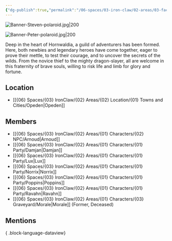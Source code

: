```yaml
---
{"dg-publish":true,"permalink":"/06-spaces/03-iron-claw/02-areas/03-faction/01-misc/hornwaldia-adventurer-s-guild/","title":"Hornwaldia Adventurer's Guild"}
---
```



![Banner-Steven-polaroid.jpg|200](/img/user/%7B06%7D%20Spaces/%7B03%7D%20IronClaw/%7B04%7D%20Support%20Notes/%7B99%7D%20Media/%7B02%7D%20Polaroid/Banner-Steven-polaroid.jpg)

![Banner-Peter-polaroid.jpg|200](/img/user/%7B06%7D%20Spaces/%7B03%7D%20IronClaw/%7B04%7D%20Support%20Notes/%7B99%7D%20Media/%7B02%7D%20Polaroid/Banner-Peter-polaroid.jpg)

Deep in the heart of Hornwaldia, a guild of adventurers has been formed. Here, both newbies and legendary heroes have come together, eager to prove their mettle, to test their courage, and to uncover the secrets of the wilds. From the novice thief to the mighty dragon-slayer, all are welcome in this fraternity of brave souls, willing to risk life and limb for glory and fortune.

## Location

- [[{06} Spaces/{03} IronClaw/{02} Areas/{02} Location/{01} Towns and Cities/Opeden\|Opeden]]

## Members

- [[{06} Spaces/{03} IronClaw/{02} Areas/{01} Characters/{02} NPC/Arnoud\|Arnoud]]
- [[{06} Spaces/{03} IronClaw/{02} Areas/{01} Characters/{01} Party/Damjan\|Damjan]]
- [[{06} Spaces/{03} IronClaw/{02} Areas/{01} Characters/{01} Party/Lux\|Lux]]
- [[{06} Spaces/{03} IronClaw/{02} Areas/{01} Characters/{01} Party/Norrix\|Norrix]]
- [[{06} Spaces/{03} IronClaw/{02} Areas/{01} Characters/{01} Party/Poppins\|Poppins]]
- [[{06} Spaces/{03} IronClaw/{02} Areas/{01} Characters/{01} Party/Ravahn\|Ravahn]]
- [[{06} Spaces/{03} IronClaw/{02} Areas/{01} Characters/{03} Graveyard/Morale\|Morale]] (Former, Deceased)

## Mentions


{ .block-language-dataview}
